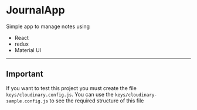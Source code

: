 # JournalApp

Simple app to manage notes using

- React
- redux
- Material UI

---

## Important

If you want to test this project you must create the file `keys/cloudinary.config.js`. You can use the `keys/cloudinary-sample.config.js` to see the required structure of this file
